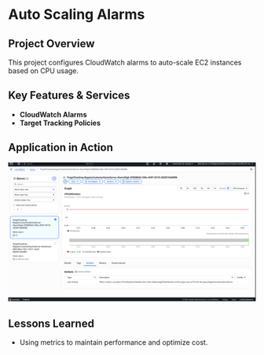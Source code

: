 # Auto Scaling Alarms

## Project Overview
This project configures CloudWatch alarms to auto-scale EC2 instances based on CPU usage.

## Key Features & Services
- **CloudWatch Alarms**
- **Target Tracking Policies**

## Application in Action
![Alarm Graph](p10-1.png)

## Lessons Learned
- Using metrics to maintain performance and optimize cost.